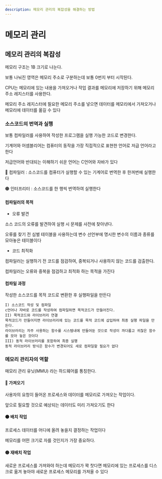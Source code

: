 ```yaml
---
description: 메모리 관리의 복잡성을 해결하는 방법
---
```


# 메모리 관리

## 메모리 관리의 복잡성

메모리 구조는 1B 크기로 나눈다.&#x20;

보통 나눠진 영역은 메모리 주소로 구분하는데 보통 0번지 부터 시작된다.&#x20;

CPU는 메모리에 있는 내용을 가져오거나 작업 결과를 메모리에 저장하기 위해 메모리 주소 레지스터를 사용한다.&#x20;

메모리 주소 레지스터에 필요한 메모리 주소를 넣으면 데이터를 메모리에서 가져오거나 메모리에 데이터를 옮길 수 있다

### 소스코드의 번역과 실행

보통 컴파일러를 사용하여 작성한 프로그램을 실행 가능한 코드로 변경한다.

기계어와 어셈블리어는 컴퓨터의 동작을 가장 직접적으로 표현한 언어로 저급 언어라고 한다

저급언어와 반대되는 이해하기 쉬운 언어는 C언어와 자바가 있다

🔴 컴파일러 : 소스코드를 컴퓨터가 실행할 수 있는 기계어로 번역한 후 한꺼번에 실행한다

🟠 인터프리터 : 소스코드를 한 행씩 번역하여 실행한다

#### 컴파일러의 목적

* 오류 발견&#x20;

소스 코드의 오류를 발견하여 실행 시 문제를 사전에 찾아낸다.&#x20;

오류를 찾기 전 심벌 테이블을 사용하는데 변수 선언부에 명시한 변수의 이름과 종류를 모아놓은 테이블이다

* 코드 최적화&#x20;

컴파일러는 실행하기 전 코드를 점검하여, 중복되거나 사용하지 않는 코드를 검출한다.&#x20;

컴파일러는 오류와 중복을 점검하고 최적화 하는 목적을 가진다

#### 컴파일 과정

작성한 소스코드를 목적 코드로 변환한 후 실행파일을 만든다

```
I) 소스코드 작성 및 컴파일 
c언어나 자바로 코드를 작성하여 컴파일하면 목적코드가 만들어진다.
II) 목적코드와 라이브러리 연결 
목적코드가 만들어지면 라이브러리에 있는 코드를 목적 코드에 삽입하여 최종 실행 파일을 만든다. 
라이브러리는 자주 사용하는 함수를 시스템내에 만들어둔 것으로 작성이 까다롭고 귀찮은 함수를 모아 놓은 것이다
III) 동적 라이브러리를 포함하여 최종 실행
동적 라이브러리 방식은 함수가 변경되어도 새로 컴파일할 필요가 없다
```

### 메모리 관리자의 역할&#x20;

매모리 관리 유닛(MMU) 라는 하드웨어를 통칭한다.

#### 🔴 가져오기&#x20;

사용자의 요청이 들어온 프로세스와 데이터를 메모리로 가져오는 작업이다.

&#x20;앞으로 필요할 것으로 예상되는 데이터도 미리 가져오기도 한다

#### 🟠 배치 작업&#x20;

프로세스 데이터를 어디에 올려 놓을지 결정하는 작업이다

&#x20;메모리를 어떤 크기로 자를 것인지가 가장 중요하다.

#### 🟡 재배치 작업

새로운 프로세스를 가져와야 하는데 메모리가 꽉 찻다면 메모리에 있는 프로세스를 디스크로 옮겨 놓아야 새로운 프로세스 메모리를 가져올 수 있다
